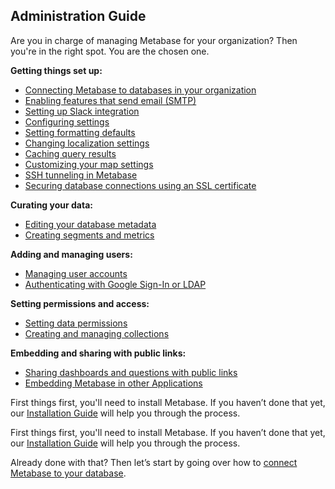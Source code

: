 ## Administration Guide

Are you in charge of managing Metabase for your organization? Then you're in the right spot. You are the chosen one.

**Getting things set up:**
* [Connecting Metabase to databases in your organization](01-managing-databases.md)
* [Enabling features that send email (SMTP)](02-setting-up-email.md)
* [Setting up Slack integration](09-setting-up-slack.md)
* [Configuring settings](08-configuration-settings.md)
* [Setting formatting defaults](19-formatting-settings.md)
* [Changing localization settings](localization.md)
* [Caching query results](14-caching.md)
* [Customizing your map settings](20-custom-maps.md)
* [SSH tunneling in Metabase](ssh-tunnel-for-database-connections.md)
* [Securing database connections using an SSL certificate](secure-database-connections-with-ssl-certificates.md)

**Curating your data:**
* [Editing your database metadata](03-metadata-editing.md)
* [Creating segments and metrics](07-segments-and-metrics.md)

**Adding and managing users:**
* [Managing user accounts](04-managing-users.md)
* [Authenticating with Google Sign-In or LDAP](10-single-sign-on.md)

**Setting permissions and access:**
* [Setting data permissions](05-setting-permissions.md)
* [Creating and managing collections](06-collections.md)

**Embedding and sharing with public links:**
* [Sharing dashboards and questions with public links](12-public-links.md)
* [Embedding Metabase in other Applications](13-embedding.md)

First things first, you'll need to install Metabase. If you haven’t done that yet, our [Installation Guide](../operations-guide/installing-metabase.md) will help you through the process.

First things first, you'll need to install Metabase. If you haven’t done that yet, our [Installation Guide][installation-guide] will help you through the process.

[installation-guide]: ../operations-guide/installing-metabase.md

Already done with that? Then let’s start by going over how to [connect Metabase to your database](01-managing-databases.md).
